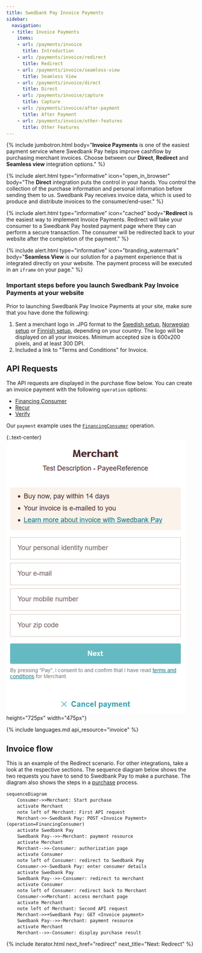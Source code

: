 ```yaml
---
title: Swedbank Pay Invoice Payments
sidebar:
  navigation:
  - title: Invoice Payments
    items:
    - url: /payments/invoice
      title: Introduction
    - url: /payments/invoice/redirect
      title: Redirect
    - url: /payments/invoice/seamless-view
      title: Seamless View
    - url: /payments/invoice/direct
      title: Direct
    - url: /payments/invoice/capture
      title: Capture
    - url: /payments/invoice/after-payment
      title: After Payment
    - url: /payments/invoice/other-features
      title: Other Features
---
```


{% include jumbotron.html body="**Invoice Payments** is one of the easiest
                                payment service where Swedbank Pay helps improve
                                cashflow by purchasing merchant invoices. Choose
                                between our **Direct**, **Redirect** and
                                **Seamless view** integration options." %}

{% include alert.html type="informative"
                      icon="open_in_browser"
                      body="The **Direct** integration puts the control in your
                      hands. You control the collection of the purchase
                      information and personal information before sending them
                      to us. Swedbank Pay receives invoice data, which is used
                      to produce and distribute invoices to the
                      consumer/end-user." %}

{% include alert.html type="informative"
                      icon="cached"
                      body="**Redirect** is the easiest way to implement Invoice
                      Payments. Redirect will take your consumer to a Swedbank
                      Pay hosted payment page where they can perform a secure
                      transaction. The consumer will be redirected back to your
                      website after the completion of the payment." %}

{% include alert.html type="informative"
                      icon="branding_watermark"
                      body="**Seamless View** is our solution for a payment
                      experience that is integrated directly on your website.
                      The payment process will be executed in an `iframe` on
                      your page." %}

### Important steps before you launch Swedbank Pay Invoice Payments at your website

Prior to launching Swedbank Pay Invoice Payments at your site, make sure that
you have done the following:

1.  Sent a merchant logo in .JPG format to the [Swedish
    setup][setup-mail-sweden], [Norwegian setup][setup-mail-norway] or [Finnish
    setup][setup-mail-finland], depending on your country. The logo will be
    displayed on all your invoices. Minimum accepted size is 600x200 pixels, and
    at least 300 DPI.
2.  Included a link to "Terms and Conditions" for Invoice.

## API Requests

The API requests are displayed in the purchase flow below.
You can create an invoice payment with the following `operation`
options:

* [Financing Consumer][financing-consumer]
* [Recur][recur]
* [Verify][verify]

Our `payment` example uses the [`FinancingConsumer`][financing-consumer]
operation.

{:.text-center}
![screenshot of the first Invoice redirect page][fincon-invoice-redirect]height="725px" width="475px"}

{% include languages.md api_resource="invoice" %}

## Invoice flow

This is an example of the Redirect scenario. For other integrations, take a
look at the respective sections. The sequence diagram below shows the two
requests you have to send to Swedbank Pay to make a purchase. The diagram also
shows the steps in a [purchase][purchase] process.

```mermaid
sequenceDiagram
    Consumer->>Merchant: Start purchase
    activate Merchant
    note left of Merchant: First API request
    Merchant->>-Swedbank Pay: POST <Invoice Payment> (operation=FinancingConsumer)
    activate Swedbank Pay
    Swedbank Pay-->>-Merchant: payment resource
    activate Merchant
    Merchant-->>-Consumer: authorization page
    activate Consumer
    note left of Consumer: redirect to Swedbank Pay
    Consumer->>-Swedbank Pay: enter consumer details
    activate Swedbank Pay
    Swedbank Pay-->>-Consumer: redirect to merchant
    activate Consumer
    note left of Consumer: redirect back to Merchant
    Consumer->>Merchant: access merchant page
    activate Merchant
    note left of Merchant: Second API request
    Merchant->>+Swedbank Pay: GET <Invoice payment>
    Swedbank Pay-->>-Merchant: payment resource
    activate Merchant
    Merchant-->>-Consumer: display purchase result
```

{% include iterator.html next_href="redirect" next_title="Next: Redirect" %}

[after-payment]: /payments/invoice/after-payment
[callback-api]: /payments/invoice/other-features#callback
[financing-consumer]: /payments/invoice/other-features#financing-consumer
[optional-features]: /payments/invoice/optional-features
[fincon-invoice-redirect]: /assets/img/payments/fincon-invoice-redirect-first-en.png
[recur]: /payments/invoice/other-features#recur
[redirect]: /payments/invoice/redirect
[purchase]: /payments/invoice/other-features#create-payment
[setup-mail-finland]: mailto:verkkokauppa.setup@swedbankpay.fi
[setup-mail-norway]: mailto:ehandelsetup@swedbankpay.no
[setup-mail-sweden]: mailto:ehandelsetup@swedbankpay.se
[verify]: /payments/invoice/other-features#verify
